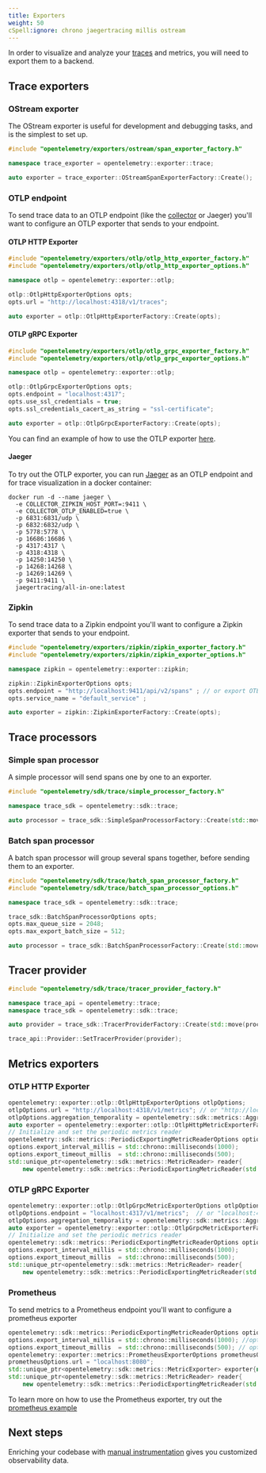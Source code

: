 ```yaml
---
title: Exporters
weight: 50
cSpell:ignore: chrono jaegertracing millis ostream
---
```


<!-- markdownlint-disable no-duplicate-heading -->

In order to visualize and analyze your [traces](/docs/concepts/signals/traces/)
and metrics, you will need to export them to a backend.

## Trace exporters

### OStream exporter

The OStream exporter is useful for development and debugging tasks, and is the
simplest to set up.

```cpp
#include "opentelemetry/exporters/ostream/span_exporter_factory.h"

namespace trace_exporter = opentelemetry::exporter::trace;

auto exporter = trace_exporter::OStreamSpanExporterFactory::Create();
```

### OTLP endpoint

To send trace data to an OTLP endpoint (like the [collector](/docs/collector) or
Jaeger) you'll want to configure an OTLP exporter that sends to your endpoint.

#### OTLP HTTP Exporter

```cpp
#include "opentelemetry/exporters/otlp/otlp_http_exporter_factory.h"
#include "opentelemetry/exporters/otlp/otlp_http_exporter_options.h"

namespace otlp = opentelemetry::exporter::otlp;

otlp::OtlpHttpExporterOptions opts;
opts.url = "http://localhost:4318/v1/traces";

auto exporter = otlp::OtlpHttpExporterFactory::Create(opts);
```

#### OTLP gRPC Exporter

```cpp
#include "opentelemetry/exporters/otlp/otlp_grpc_exporter_factory.h"
#include "opentelemetry/exporters/otlp/otlp_grpc_exporter_options.h"

namespace otlp = opentelemetry::exporter::otlp;

otlp::OtlpGrpcExporterOptions opts;
opts.endpoint = "localhost:4317";
opts.use_ssl_credentials = true;
opts.ssl_credentials_cacert_as_string = "ssl-certificate";

auto exporter = otlp::OtlpGrpcExporterFactory::Create(opts);
```

You can find an example of how to use the OTLP exporter
[here](https://github.com/open-telemetry/opentelemetry-cpp/blob/main/examples/otlp/README.md).

#### Jaeger

To try out the OTLP exporter, you can run
[Jaeger](https://www.jaegertracing.io/) as an OTLP endpoint and for trace
visualization in a docker container:

```shell
docker run -d --name jaeger \
  -e COLLECTOR_ZIPKIN_HOST_PORT=:9411 \
  -e COLLECTOR_OTLP_ENABLED=true \
  -p 6831:6831/udp \
  -p 6832:6832/udp \
  -p 5778:5778 \
  -p 16686:16686 \
  -p 4317:4317 \
  -p 4318:4318 \
  -p 14250:14250 \
  -p 14268:14268 \
  -p 14269:14269 \
  -p 9411:9411 \
  jaegertracing/all-in-one:latest
```

### Zipkin

To send trace data to a Zipkin endpoint you'll want to configure a Zipkin
exporter that sends to your endpoint.

```cpp
#include "opentelemetry/exporters/zipkin/zipkin_exporter_factory.h"
#include "opentelemetry/exporters/zipkin/zipkin_exporter_options.h"

namespace zipkin = opentelemetry::exporter::zipkin;

zipkin::ZipkinExporterOptions opts;
opts.endpoint = "http://localhost:9411/api/v2/spans" ; // or export OTEL_EXPORTER_ZIPKIN_ENDPOINT="..."
opts.service_name = "default_service" ;

auto exporter = zipkin::ZipkinExporterFactory::Create(opts);
```

## Trace processors

### Simple span processor

A simple processor will send spans one by one to an exporter.

```cpp
#include "opentelemetry/sdk/trace/simple_processor_factory.h"

namespace trace_sdk = opentelemetry::sdk::trace;

auto processor = trace_sdk::SimpleSpanProcessorFactory::Create(std::move(exporter));
```

### Batch span processor

A batch span processor will group several spans together, before sending them to
an exporter.

```cpp
#include "opentelemetry/sdk/trace/batch_span_processor_factory.h"
#include "opentelemetry/sdk/trace/batch_span_processor_options.h"

namespace trace_sdk = opentelemetry::sdk::trace;

trace_sdk::BatchSpanProcessorOptions opts;
opts.max_queue_size = 2048;
opts.max_export_batch_size = 512;

auto processor = trace_sdk::BatchSpanProcessorFactory::Create(std::move(exporter), opts);
```

## Tracer provider

```cpp
#include "opentelemetry/sdk/trace/tracer_provider_factory.h"

namespace trace_api = opentelemetry::trace;
namespace trace_sdk = opentelemetry::sdk::trace;

auto provider = trace_sdk::TracerProviderFactory::Create(std::move(processor));

trace_api::Provider::SetTracerProvider(provider);
```

## Metrics exporters

### OTLP HTTP Exporter

```cpp
opentelemetry::exporter::otlp::OtlpHttpExporterOptions otlpOptions;
otlpOptions.url = "http://localhost:4318/v1/metrics"; // or "http://localhost:4318/
otlpOptions.aggregation_temporality = opentelemetry::sdk::metrics::AggregationTemporality::kCumulative; // or kDelta
auto exporter = opentelemetry::exporter::otlp::OtlpHttpMetricExporterFactory::Create(otlpOptions);
// Initialize and set the periodic metrics reader
opentelemetry::sdk::metrics::PeriodicExportingMetricReaderOptions options;
options.export_interval_millis = std::chrono::milliseconds(1000);
options.export_timeout_millis  = std::chrono::milliseconds(500);
std::unique_ptr<opentelemetry::sdk::metrics::MetricReader> reader{
    new opentelemetry::sdk::metrics::PeriodicExportingMetricReader(std::move(exporter), options)};
```

### OTLP gRPC Exporter

```cpp
opentelemetry::exporter::otlp::OtlpGrpcMetricExporterOptions otlpOptions;
otlpOptions.endpoint = "localhost:4317/v1/metrics";  // or "localhost:4317
otlpOptions.aggregation_temporality = opentelemetry::sdk::metrics::AggregationTemporality::kDelta; // or kCumulative
auto exporter = opentelemetry::exporter::otlp::OtlpGrpcMetricExporterFactory::Create(otlpOptions);
// Initialize and set the periodic metrics reader
opentelemetry::sdk::metrics::PeriodicExportingMetricReaderOptions options;
options.export_interval_millis = std::chrono::milliseconds(1000);
options.export_timeout_millis  = std::chrono::milliseconds(500);
std::unique_ptr<opentelemetry::sdk::metrics::MetricReader> reader{
    new opentelemetry::sdk::metrics::PeriodicExportingMetricReader(std::move(exporter), options)};
```

### Prometheus

To send metrics to a Prometheus endpoint you'll want to configure a prometheus
exporter

```cpp
opentelemetry::sdk::metrics::PeriodicExportingMetricReaderOptions options;
options.export_interval_millis = std::chrono::milliseconds(1000); //optional, to override default values
options.export_timeout_millis  = std::chrono::milliseconds(500); // optional, to override default values
opentelemetry::exporter::metrics::PrometheusExporterOptions prometheusOptions;
prometheusOptions.url = "localhost:8080";
std::unique_ptr<opentelemetry::sdk::metrics::MetricExporter> exporter{new opentelemetry::exporter::metrics::PrometheusExporter(prometheusOptions)};
std::unique_ptr<opentelemetry::sdk::metrics::MetricReader> reader{
    new opentelemetry::sdk::metrics::PeriodicExportingMetricReader(std::move(exporter), options)};
```

To learn more on how to use the Prometheus exporter, try out the
[prometheus example](https://github.com/open-telemetry/opentelemetry-cpp/tree/main/examples/prometheus)

## Next steps

Enriching your codebase with
[manual instrumentation](/docs/instrumentation/cpp/manual) gives you customized
observability data.
